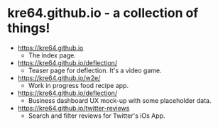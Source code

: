 kre64.github.io - a collection of things!
=====

* https://kre64.github.io
  * The index page.
* https://kre64.github.io/deflection/
  * Teaser page for deflection. It's a video game.
* https://kre64.github.io/w2e/
  * Work in progress food recipe app.
* https://kre64.github.io/deflection/
  * Business dashboard UX mock-up with some placeholder data.
* https://kre64.github.io/twitter-reviews
  * Search and filter reviews for Twitter's iOs App.
